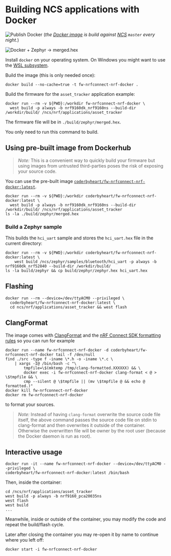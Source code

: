 # Building NCS applications with Docker

![Publish Docker](https://github.com/coderbyheart/fw-nrfconnect-nrf-docker/workflows/Publish%20Docker/badge.svg?branch=saga)
(_the [Docker image](https://hub.docker.com/r/coderbyheart/fw-nrfconnect-nrf-docker) is build against [NCS](https://github.com/nrfconnect/sdk-nrf) `master` every night._)

![Docker + Zephyr -> merged.hex](./diagram.png)

Install `docker` on your operating system. On Windows you might want to use the [WSL subsystem](https://docs.docker.com/docker-for-windows/wsl-tech-preview/).

Build the image (this is only needed once):

    docker build --no-cache=true -t fw-nrfconnect-nrf-docker .

Build the firmware for the `asset_tracker` application example:

    docker run --rm -v ${PWD}:/workdir fw-nrfconnect-nrf-docker \
      west build -p always -b nrf9160dk_nrf9160ns --build-dir /workdir/build/ /ncs/nrf/applications/asset_tracker

The firmware file will be in `./build/zephyr/merged.hex`.

You only need to run this command to build.

## Using pre-built image from Dockerhub

> _Note:_ This is a convenient way to quickly build your firmware but using images from untrusted third-parties poses the risk of exposing your source code.

You can use the pre-built image [`coderbyheart/fw-nrfconnect-nrf-docker:latest`](https://hub.docker.com/r/coderbyheart/fw-nrfconnect-nrf-docker).

    docker run --rm -v ${PWD}:/workdir coderbyheart/fw-nrfconnect-nrf-docker:latest \
      west build -p always -b nrf9160dk_nrf9160ns --build-dir /workdir/build/ /ncs/nrf/applications/asset_tracker
    ls -la ./build/zephyr/merged.hex

### Build a Zephyr sample

This builds the `hci_uart` sample and stores the `hci_uart.hex` file in the current directory:

    docker run --rm -v ${PWD}:/workdir coderbyheart/fw-nrfconnect-nrf-docker:latest \
        west build /ncs/zephyr/samples/bluetooth/hci_uart -p always -b nrf9160dk_nrf52840 --build-dir /workdir/build/
    ls -la build/zephyr && cp build/zephyr/zephyr.hex hci_uart.hex

## Flashing

    docker run --rm --device=/dev/ttyACM0 --privileged \
      coderbyheart/fw-nrfconnect-nrf-docker:latest \
      cd ncs/nrf/applications/asset_tracker && west flash

## ClangFormat

The image comes with [ClangFormat](https://clang.llvm.org/docs/ClangFormat.html) and the [nRF Connect SDK formatting rules](https://github.com/nrfconnect/sdk-nrf/blob/master/.clang-format) so you can run for example

    docker run --name fw-nrfconnect-nrf-docker -d coderbyheart/fw-nrfconnect-nrf-docker tail -f /dev/null
    find ./src -type f -iname \*.h -o -iname \*.c \
        | xargs -I@ /bin/bash -c "\
            tmpfile=\$(mktemp /tmp/clang-formatted.XXXXXX) && \
            docker exec -i fw-nrfconnect-nrf-docker clang-format < @ > \$tmpfile && \
            cmp --silent @ \$tmpfile || (mv \$tmpfile @ && echo @ formatted.)"
    docker kill fw-nrfconnect-nrf-docker
    docker rm fw-nrfconnect-nrf-docker

to format your sources.

> _Note:_ Instead of having `clang-format` overwrite the source code file itself, the above command passes the source code file on stdin to clang-format and then overwrites it outside of the container. Otherwise the overwritten file will be owner by the root user (because the Docker daemon is run as root).

## Interactive usage

    docker run -it --name fw-nrfconnect-nrf-docker --device=/dev/ttyACM0 --privileged \
    coderbyheart/fw-nrfconnect-nrf-docker:latest /bin/bash

Then, inside the container:

    cd /ncs/nrf/applications/asset_tracker
    west build -p always -b nrf9160_pca20035ns
    west flash
    west build
    ...

Meanwhile, inside or outside of the container, you may modify the code and repeat the build/flash cycle.

Later after closing the container you may re-open it by name to continue where you left off:

    docker start -i fw-nrfconnect-nrf-docker
